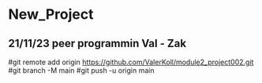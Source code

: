 # New_Project

## 21/11/23 peer programmin Val - Zak


#git remote add origin https://github.com/ValerKoll/module2_project002.git
#git branch -M main
#git push -u origin main